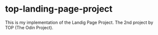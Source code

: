 # top-landing-page-project
This is my implementation of the Landig Page Project. The 2nd project by TOP (The Odin Project).
